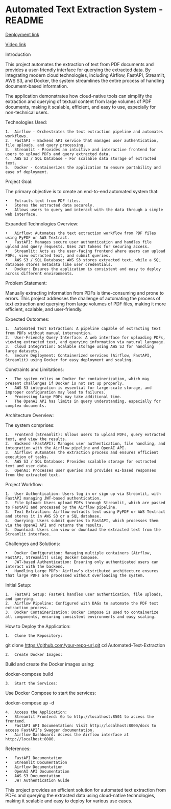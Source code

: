 # Automated Text Extraction System - README

[Deployment link](https://18.188.86.27:8080)

[Video link](https://drive.google.com/drive/folders/1VozeLR1GTBusVJXih_fo1F7lMnY-L-HG?usp=drive_link)




Introduction

This project automates the extraction of text from PDF documents and provides a user-friendly interface for querying the extracted data. By integrating modern cloud technologies, including Airflow, FastAPI, Streamlit, AWS S3, and Docker, the system streamlines the entire process of handling document-based information.

The application demonstrates how cloud-native tools can simplify the extraction and querying of textual content from large volumes of PDF documents, making it scalable, efficient, and easy to use, especially for non-technical users.

Technologies Used:

	1.	Airflow - Orchestrates the text extraction pipeline and automates workflows.
	2.	FastAPI - Backend API service that manages user authentication, file uploads, and query processing.
	3.	Streamlit - Provides an intuitive and interactive frontend for users to upload PDFs and query extracted data.
	4.	AWS S3 / SQL Database - For scalable data storage of extracted text.
	5.	Docker - Containerizes the application to ensure portability and ease of deployment.

Project Goal:

The primary objective is to create an end-to-end automated system that:

	•	Extracts text from PDF files.
	•	Stores the extracted data securely.
	•	Allows users to query and interact with the data through a simple web interface.

Expanded Technologies Overview:

	•	Airflow: Automates the text extraction workflow from PDF files using PyPDF or AWS Textract.
	•	FastAPI: Manages secure user authentication and handles file upload and query requests. Uses JWT tokens for securing access.
	•	Streamlit: Acts as the user-facing frontend where users can upload PDFs, view extracted text, and submit queries.
	•	AWS S3 / SQL Database: AWS S3 stores extracted text, while a SQL database stores metadata like user credentials.
	•	Docker: Ensures the application is consistent and easy to deploy across different environments.

Problem Statement:

Manually extracting information from PDFs is time-consuming and prone to errors. This project addresses the challenge of automating the process of text extraction and querying from large volumes of PDF files, making it more efficient, scalable, and user-friendly.

Expected Outcomes:

	1.	Automated Text Extraction: A pipeline capable of extracting text from PDFs without manual intervention.
	2.	User-Friendly Query Interface: A web interface for uploading PDFs, viewing extracted text, and querying information via natural language.
	3.	Cloud Integration: Scalable storage using AWS S3 for handling large datasets.
	4.	Secure Deployment: Containerized services (Airflow, FastAPI, Streamlit) using Docker for easy deployment and scaling.

Constraints and Limitations:

	•	The system relies on Docker for containerization, which may present challenges if Docker is not set up properly.
	•	AWS S3 integration is essential for large-scale storage, and improper configuration may lead to failures.
	•	Processing large PDFs may take additional time.
	•	The OpenAI API has limits in query understanding, especially for complex documents.

Architecture Overview:

The system comprises:

	1.	Frontend (Streamlit): Allows users to upload PDFs, query extracted text, and view the results.
	2.	Backend (FastAPI): Manages user authentication, file handling, and integration with the Airflow pipeline and OpenAI API.
	3.	Airflow: Automates the extraction process and ensures efficient execution of tasks.
	4.	AWS S3 / SQL Database: Provides scalable storage for extracted text and user data.
	5.	OpenAI: Processes user queries and provides AI-based responses from the extracted text.

Project Workflow:

	1.	User Authentication: Users log in or sign up via Streamlit, with FastAPI managing JWT-based authentication.
	2.	File Upload: Users upload PDFs through Streamlit, which are passed to FastAPI and processed by the Airflow pipeline.
	3.	Text Extraction: Airflow extracts text using PyPDF or AWS Textract and stores it in AWS S3 or a SQL database.
	4.	Querying: Users submit queries to FastAPI, which processes them via the OpenAI API and returns the results.
	5.	Download: Users can view or download the extracted text from the Streamlit interface.

Challenges and Solutions:

	•	Docker Configuration: Managing multiple containers (Airflow, FastAPI, Streamlit) using Docker Compose.
	•	JWT-based Authentication: Ensuring only authenticated users can interact with the backend.
	•	Handling Large PDFs: Airflow’s distributed architecture ensures that large PDFs are processed without overloading the system.

Initial Setup:

	1.	FastAPI Setup: FastAPI handles user authentication, file uploads, and querying.
	2.	Airflow Pipeline: Configured with DAGs to automate the PDF text extraction process.
	3.	Docker Containerization: Docker Compose is used to containerize all components, ensuring consistent environments and easy scaling.

How to Deploy the Application:

	1.	Clone the Repository:

git clone https://github.com/your-repo-url.git
cd Automated-Text-Extraction


	2.	Create Docker Images:
Build and create the Docker images using:

docker-compose build


	3.	Start the Services:
Use Docker Compose to start the services:

docker-compose up -d


	4.	Access the Application:
	•	Streamlit Frontend: Go to http://localhost:8501 to access the frontend.
	•	FastAPI API Documentation: Visit http://localhost:8000/docs to access FastAPI’s Swagger documentation.
	•	Airflow Dashboard: Access the Airflow interface at http://localhost:8080.

References:

	•	FastAPI Documentation
	•	Streamlit Documentation
	•	Airflow Documentation
	•	OpenAI API Documentation
	•	AWS S3 Documentation
	•	JWT Authentication Guide

This project provides an efficient solution for automated text extraction from PDFs and querying the extracted data using cloud-native technologies, making it scalable and easy to deploy for various use cases.
